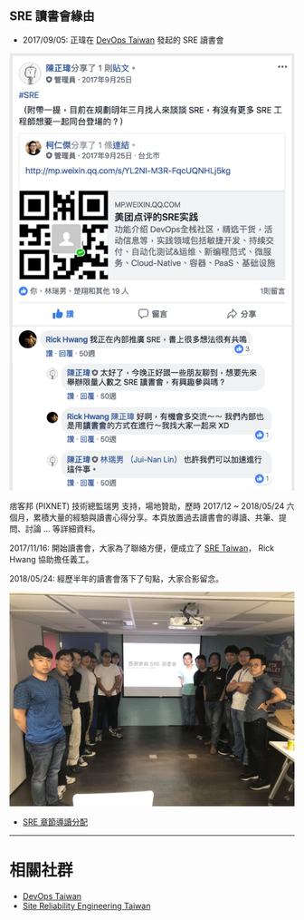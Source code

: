 
## SRE 讀書會緣由

* 2017/09/05: 正瑋在 [DevOps Taiwan](https://www.facebook.com/groups/DevOpsTaiwan/) 發起的 SRE 讀書會

![](/act/01_SRE/20170905-begining.png)

痞客邦 (PIXNET) 技術總監瑞男 支持，場地贊助，歷時 2017/12 ~ 2018/05/24 六個月，累積大量的經驗與讀書心得分享。本頁放置過去讀書會的導讀、共筆、提問、討論 ... 等詳細資料。

2017/11/16: 開始讀書會，大家為了聯絡方便，便成立了 [SRE Taiwan](https://www.facebook.com/groups/sre.taiwan/)， Rick Hwang 協助擔任義工。

2018/05/24: 經歷半年的讀書會落下了句點，大家合影留念。

![](/act/01_SRE/20180524_2.jpg)



* [SRE 章節導讀分配](https://docs.google.com/spreadsheets/d/11q0GMDkbj_w61LtsPXpb6RGOMCJS0D_6QMIDRsqT8Lc/edit?pli=1#gid=0)


<!--
# 相關報導

* [17直播SRE團隊的關鍵武器，靠容器標準化IT架構搶速度](https://www.ithome.com.tw/people/121264)
* [當勒索病毒攻擊全球企業，他如何靠3小時成軍的團隊，56小時內釋出解鎖方案？](https://www.managertoday.com.tw/articles/view/55387)
-->

---
# 相關社群

* [DevOps Taiwan](https://www.facebook.com/groups/DevOpsTaiwan/)
* [Site Reliability Engineering Taiwan](https://www.facebook.com/groups/sre.taiwan/)


